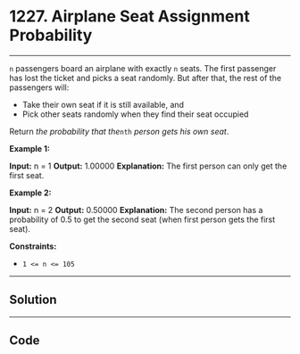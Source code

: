 # 1227. Airplane Seat Assignment Probability

---

`n` passengers board an airplane with exactly `n` seats. The first passenger has lost the ticket and picks a seat randomly. But after that, the rest of the passengers will:

  * Take their own seat if it is still available, and
  * Pick other seats randomly when they find their seat occupied



Return _the probability that the_`nth` _person gets his own seat_.

 

**Example 1:**


**Input:** n = 1
**Output:** 1.00000
**Explanation:** The first person can only get the first seat.

**Example 2:**


**Input:** n = 2
**Output:** 0.50000
**Explanation:** The second person has a probability of 0.5 to get the second seat (when first person gets the first seat).


 

**Constraints:**

  * `1 <= n <= 105`

---

## Solution



---

## Code
```python


```